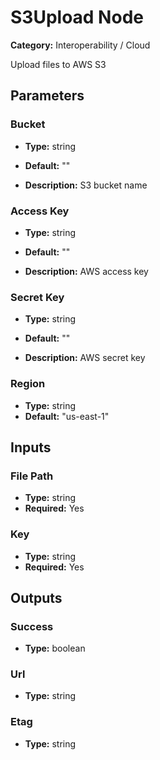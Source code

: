 
# S3Upload Node

**Category:** Interoperability / Cloud

Upload files to AWS S3

## Parameters


### Bucket
- **Type:** string
- **Default:** ""


- **Description:** S3 bucket name


### Access Key
- **Type:** string
- **Default:** ""


- **Description:** AWS access key


### Secret Key
- **Type:** string
- **Default:** ""


- **Description:** AWS secret key


### Region
- **Type:** string
- **Default:** "us-east-1"





## Inputs


### File Path
- **Type:** string
- **Required:** Yes



### Key
- **Type:** string
- **Required:** Yes



## Outputs


### Success
- **Type:** boolean



### Url
- **Type:** string



### Etag
- **Type:** string




